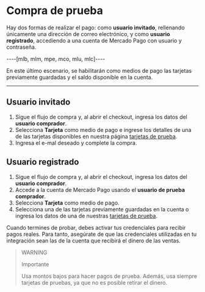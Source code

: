 # Compra de prueba	

Hay dos formas de realizar el pago: como **usuario invitado**, rellenando únicamente una dirección de correo electrónico, y como **usuario registrado**, accediendo a una cuenta de Mercado Pago con usuario y contraseña.

----[mlb, mlm, mpe, mco, mlu, mlc]----

En este último escenario, se habilitarán como medios de pago las tarjetas previamente guardadas y el saldo disponible en la cuenta.

------------

## Usuario invitado

1. Sigue el flujo de compra y, al abrir el checkout, ingresa los datos del **usuario comprador**.
2. Selecciona **Tarjeta** como medio de pago e ingrese los detalles de una de las tarjetas disponibles en nuestra página [tarjetas de prueba](/developers/es/docs/checkout-pro/additional-content/test-cards).
3. Ingresa el e-mal deseado y complete la compra.

## Usuario registrado

1. Sigue el flujo de compra y, al abrir el checkout, ingresa los datos del **usuario comprador**.
2. Accede a la cuenta de Mercado Pago usando el **usuario de prueba comprador**.
3. Selecciona **Tarjeta** como medio de pago.
4. Selecciona una de las tarjetas previamente guardadas en la cuenta o ingresa los datos de una de nuestras [tarjetas de prueba](/developers/es/docs/checkout-pro/additional-content/test-cards).

Cuando termines de probar, debes activar tus credenciales para recibir pagos reales. Para tanto, asegúrate de que las credenciales utilizadas en tu integración sean las de la cuenta que recibirá el dinero de las ventas.

> WARNING
>
> Importante
>
> Usa montos bajos para hacer pagos de prueba. Además, usa siempre tarjetas de pruebas, ya que no es posible retirar el dinero.